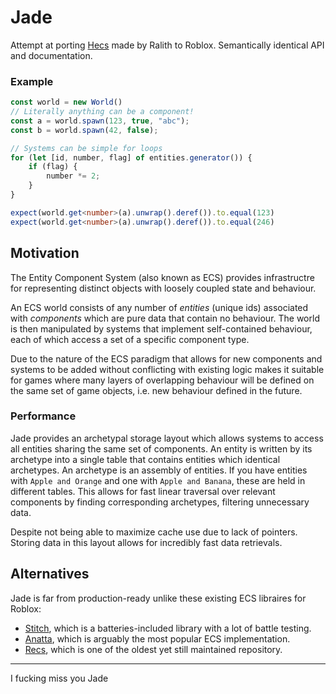 # Jade

Attempt at porting [Hecs](https://github.com/Ralith/hecs) made by Ralith to Roblox. Semantically identical API and documentation.

### Example

```ts
const world = new World()
// Literally anything can be a component! 
const a = world.spawn(123, true, "abc");
const b = world.spawn(42, false);

// Systems can be simple for loops
for (let [id, number, flag] of entities.generator()) {
	if (flag) {
		number *= 2;
	}
}

expect(world.get<number>(a).unwrap().deref()).to.equal(123)
expect(world.get<number>(a).unwrap().deref()).to.equal(246)
```

## Motivation

The Entity Component System (also known as ECS) provides infrastructre for representing distinct objects with loosely coupled state and behaviour.

An ECS world consists of any number of *entities* (unique ids) associated with *components* which are pure data that contain no behaviour. The world is then manipulated by systems that implement self-contained behaviour, each of which access a set of a specific component type.

Due to the nature of the ECS paradigm that allows for new components and systems to be added without conflicting with existing logic makes it suitable for games where many layers of overlapping behaviour will be defined on the same set of game objects, i.e. new behaviour defined in the future. 

### Performance

Jade provides an archetypal storage layout which allows systems to access all entities sharing the same set of components. An entity is written by its archetype into a single table that contains entities which identical archetypes. An archetype is an assembly of entities. If you have entities with `Apple and Orange` and one with `Apple and Banana`, these are held in different tables. This allows for fast linear traversal over relevant components by finding corresponding archetypes, filtering unnecessary data.

Despite not being able to maximize cache use due to lack of pointers. Storing data in this layout allows for incredibly fast data retrievals.

## Alternatives

Jade is far from production-ready unlike these existing ECS libraires for Roblox:

- [Stitch](https://github.com/sayhisam1/Stitch), which is a batteries-included library with a lot of battle testing.
- [Anatta](https://github.com/kennethloeffler/anatta), which is arguably the most popular ECS implementation.
- [Recs](https://github.com/AmaranthineCodices/recs), which is one of the oldest yet still maintained repository.

-------------------------------------------------------------------------------------------------------------------------------------------------------------------------------

I fucking miss you Jade 
